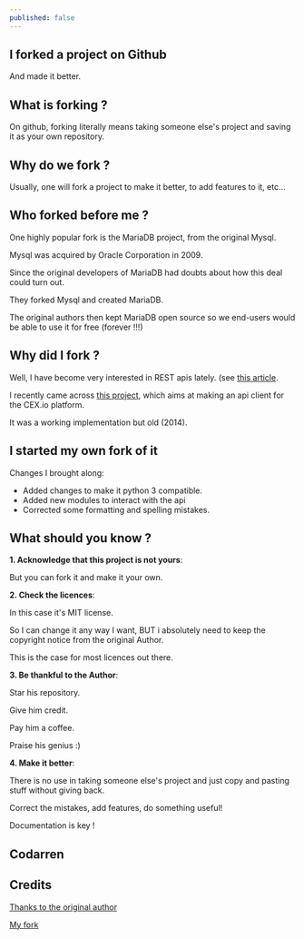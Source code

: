 ```yaml
---
published: false
---
```

## I forked a project on Github

And made it better.

## What is forking ?
On github, forking literally means taking someone else's project and saving it as your own repository.

## Why do we fork ?
Usually, one will fork a project to make it better, to add features to it, etc...

## Who forked before me ?
One highly popular fork is the MariaDB project, from the original Mysql.

Mysql was acquired by Oracle Corporation in 2009.

Since the original developers of MariaDB had doubts about how this deal could turn out.

They forked Mysql and created MariaDB.

The original authors then kept MariaDB open source so we end-users would be able to use it for free (forever !!!)

## Why did I fork ?
Well, I have become very interested in REST apis lately. (see [this article](https://blog.codarren.com/Day40-Beginners_guide_REST_API_calls/).

I recently came across [this project](https://github.com/matveyco/cex.io-api-python), which aims at making an api client for the CEX.io platform.

It was a working implementation but old (2014).

## I started my own fork of it
Changes I brought along:

- Added changes to make it python 3 compatible.
- Added new modules to interact with the api
- Corrected some formatting and spelling mistakes.

## What should you know ?
**1. Acknowledge that this project is not yours**:

But you can fork it and make it your own.

**2. Check the licences**:

In this case it's MIT license.

So I can change it any way I want, BUT i absolutely need to keep the copyright notice from the original Author.

This is the case for most licences out there.

**3. Be thankful to the Author**:

Star his repository.

Give him credit.

Pay him a coffee.

Praise his genius :)

**4. Make it better**:

There is no use in taking someone else's project and just copy and pasting stuff without giving back.

Correct the mistakes, add features, do something useful!

Documentation is key !


## Codarren

## Credits
[Thanks to the original author](https://github.com/matveyco/cex.io-api-python)

[My fork](https://github.com/codarrenvelvindron/cex.io-api-python)